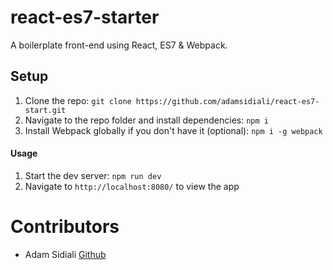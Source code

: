 # react-es7-starter
A boilerplate front-end using React, ES7 & Webpack.

## Setup
1. Clone the repo: `git clone https://github.com/adamsidiali/react-es7-start.git`
2. Navigate to the repo folder and install dependencies: `npm i`
3. Install Webpack globally if you don't have it (optional): `npm i -g webpack`

#### Usage
1. Start the dev server: `npm run dev`
2. Navigate to `http://localhost:8080/` to view the app


# Contributors
- Adam Sidiali [Github](http://github.com/adamsidiali)
